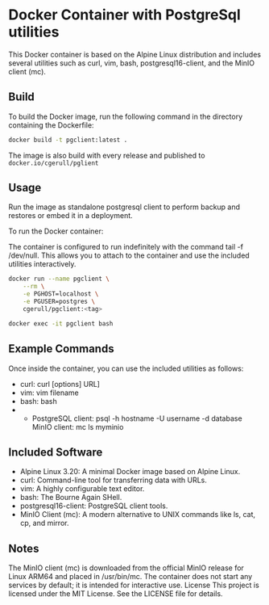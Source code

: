 # Docker Container with PostgreSql utilities

This Docker container is based on the Alpine Linux distribution and includes several utilities such as curl, vim, bash, postgresql16-client, and the MinIO client (mc).

## Build

To build the Docker image, run the following command in the directory containing the Dockerfile:

```bash
docker build -t pgclient:latest .
```

The image is also build with every release and published to `docker.io/cgerull/pglient`

## Usage

Run the image as standalone postgresql client to perform backup and restores or embed it in a deployment.

To run the Docker container:

The container is configured to run indefinitely with the command tail -f /dev/null. This allows you to attach to the container and use the included utilities interactively.

```bash
docker run --name pgclient \
    --rm \
    -e PGHOST=localhost \
    -e PGUSER=postgres \
    cgerull/pgclient:<tag>

docker exec -it pgclient bash
```

## Example Commands

Once inside the container, you can use the included utilities as follows:

- curl: curl [options] URL]
- vim: vim filename
- bash: bash
- - PostgreSQL client: psql -h hostname -U username -d database
MinIO client: mc ls myminio

## Included Software

- Alpine Linux 3.20: A minimal Docker image based on Alpine Linux.
- curl: Command-line tool for transferring data with URLs.
- vim: A highly configurable text editor.
- bash: The Bourne Again SHell.
- postgresql16-client: PostgreSQL client tools.
- MinIO Client (mc): A modern alternative to UNIX commands like ls, cat, cp, and mirror.

## Notes

The MinIO client (mc) is downloaded from the official MinIO release for Linux ARM64 and placed in /usr/bin/mc.
The container does not start any services by default; it is intended for interactive use.
License
This project is licensed under the MIT License. See the LICENSE file for details.
